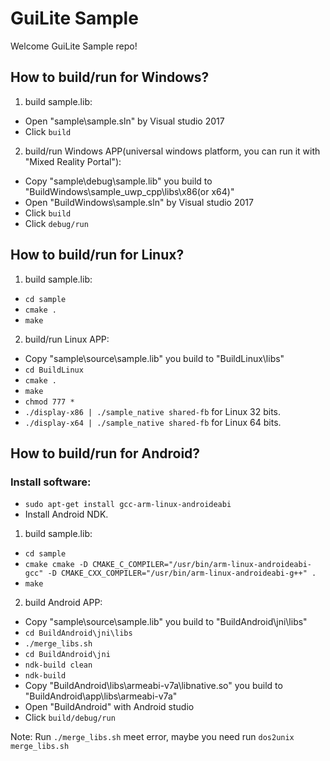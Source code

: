  # GuiLite Sample
Welcome GuiLite Sample repo!

## How to build/run for Windows?
1. build sample.lib:
- Open "sample\sample.sln" by Visual studio 2017
- Click `build` 

2. build/run Windows APP(universal windows platform, you can run it with "Mixed Reality Portal"):
- Copy "sample\debug\sample.lib" you build to "BuildWindows\sample_uwp_cpp\libs\x86(or x64)"
- Open "BuildWindows\sample.sln" by Visual studio 2017
- Click `build`
- Click `debug/run`

## How to build/run for Linux?
1. build sample.lib:
- `cd sample`
- `cmake .`
- `make`

2. build/run Linux APP:
- Copy "sample\source\sample.lib" you build to "BuildLinux\libs"
- `cd BuildLinux`
- `cmake .`
- `make`
- `chmod 777 *`
- `./display-x86 | ./sample_native shared-fb` for Linux 32 bits.
- `./display-x64 | ./sample_native shared-fb` for Linux 64 bits.

## How to build/run for Android?
### Install software:
- `sudo apt-get install gcc-arm-linux-androideabi`
- Install Android NDK.

1. build sample.lib:
- `cd sample`
- `cmake cmake -D CMAKE_C_COMPILER="/usr/bin/arm-linux-androideabi-gcc" -D CMAKE_CXX_COMPILER="/usr/bin/arm-linux-androideabi-g++" .`
- `make`

2. build Android APP:
- Copy "sample\source\sample.lib" you build to "BuildAndroid\jni\libs"
- `cd BuildAndroid\jni\libs`
- `./merge_libs.sh`
- `cd BuildAndroid\jni`
- `ndk-build clean`
- `ndk-build`
- Copy "BuildAndroid\libs\armeabi-v7a\libnative.so" you build to "BuildAndroid\app\libs\armeabi-v7a"
- Open "BuildAndroid" with Android studio
- Click `build/debug/run`

Note:
Run `./merge_libs.sh` meet error, maybe you need run `dos2unix merge_libs.sh`
